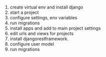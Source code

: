1. create virtual env and install django
2. start a project
3. configure settings, env variables
4. run migrations 
4. install apps and add to main project settings
5. edit urls and views for projects 
6. install djangorestframework. 
7. configure user model 
8. run migrations